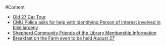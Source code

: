#Content

* [Old 27 Car Tour](_posts/2016-08-11-old-27-tour-to-pass-through-shepherd-on-august-25.md)
* [CMU Police asks for help with Identifying Person of Interest involved in bike larceny](_posts/2016-08-18-CMU-Police-asks-for-help-with-Identifying-Person-of-Interest-involved-in-bike-larceny.docx.md)
* [Shepherd Community Friends of the Library Membership Information](_posts/2016-08-11-shepherd-community-friends-of-the-library-membership-information.md)
* [Breakfast on the Farm even to be held August 27](_posts/2016-08-11-breakfast-on-the-farm-event-to-be-held-august-27-docx.md)